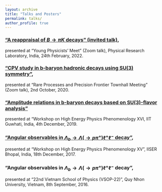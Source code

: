 ```yaml
---
layout: archive
title: "Talks and Posters"
permalink: talks/
author_profile: true
---
```



### [“A reappraisal of $B \to \pi K$ decays” (invited talk)](https://drive.google.com/file/d/1TgGblPtLa_7zY6eSQSwzuSHTUtRHfQvg/view?usp=sharing), 
presented at “Young Physicists’ Meet” (Zoom talk), Physical Research Laboratory, India, 24th February, 2022.

### [“CPV study in b-baryon hadronic decays using SU(3) symmetry”](https://drive.google.com/file/d/1A4QYvWkemS3b-Yobtp72d_BH1PqlHyrv/view?usp=sharing), 
presented at “Rare Processes and Precision Frontier Townhall Meeting” (Zoom talk), 2nd October, 2020.

### [“Amplitude relations in b-baryon decays based on SU(3)-flavor analysis”](https://drive.google.com/file/d/1Mt46q3GDoCBj8JjLOvPZ_6P2I8HBf1fI/view?usp=sharing) 
presented at “Workshop on High Energy Physics Phenomenology XVI, IIT Guwhati,
India, 4th December, 2019.

### [“Angular observables in $\Lambda_{b} \to \Lambda(\to p \pi^{+}) \ell^{+} \ell^{-}$ decay”](https://drive.google.com/file/d/1HB26r3oA2doS-FLlaWK9JzQM6DDb6KJs/view?usp=sharing), 
presented at “Workshop on High Energy Physics Phenomenology XV”, IISER Bhopal, India, 18th December, 2017.

### “Angular observables in $\Lambda_{b} \to \Lambda(\to p \pi^{+}) \ell^{+} \ell^{-}$ decay”, 
presented at “22nd Vietnam School of Physics (VSOP-22)”, Quy Nhon University, Vietnam, 8th September, 2016.

